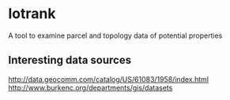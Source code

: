 # lotrank
A tool to examine parcel and topology data of potential properties

## Interesting data sources
http://data.geocomm.com/catalog/US/61083/1958/index.html
http://www.burkenc.org/departments/gis/datasets
